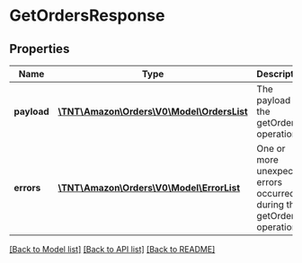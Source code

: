 # GetOrdersResponse

## Properties
Name | Type | Description | Notes
------------ | ------------- | ------------- | -------------
**payload** | [**\TNT\Amazon\Orders\V0\Model\OrdersList**](OrdersList.md) | The payload for the getOrders operation. | [optional] 
**errors** | [**\TNT\Amazon\Orders\V0\Model\ErrorList**](ErrorList.md) | One or more unexpected errors occurred during the getOrders operation. | [optional] 

[[Back to Model list]](../README.md#documentation-for-models) [[Back to API list]](../README.md#documentation-for-api-endpoints) [[Back to README]](../README.md)


